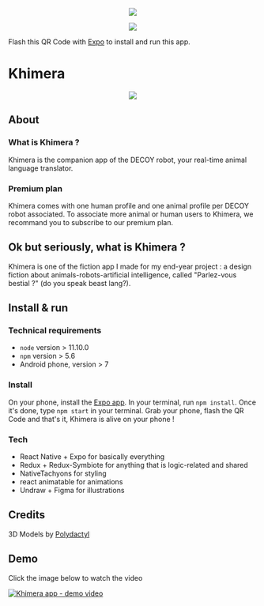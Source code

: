 <p align="center">
<img src="https://i.imgur.com/ckmYG8m.png" />
</p>

<p align="center">
  <img src="https://i.imgur.com/aiLbnpO.png" />
</p>


Flash this QR Code with [Expo](https://play.google.com/store/apps/details?id=host.exp.exponent&hl=fr) to install and run this app.

# Khimera

<p align="center">
<img src="https://i.imgur.com/etVzXk9.png" />
</p>

## About

### What is Khimera ?
Khimera is the companion app of the DECOY robot, your real-time animal language translator.

### Premium plan
Khimera comes with  one human profile and one animal profile per DECOY robot associated. To associate more animal or human users to Khimera, we recommand you to subscribe to our premium plan.

## Ok but seriously, what is Khimera ?

Khimera is one of the fiction app I made for my end-year project : a design fiction about animals-robots-artificial intelligence, called "Parlez-vous bestial ?" (do you speak beast lang?).

## Install & run

### Technical requirements
* `node` version > 11.10.0
* `npm` version > 5.6
* Android phone, version > 7

### Install
On your phone, install the [Expo app](https://play.google.com/store/apps/details?id=host.exp.exponent&hl=fr).
In your terminal, run `npm install`.
Once it's done, type `npm start` in your terminal.
Grab your phone, flash the QR Code and that's it, Khimera is alive on your phone !

### Tech

* React Native + Expo for basically everything
* Redux + Redux-Symbiote for anything that is logic-related and shared
* NativeTachyons for styling
* react animatable for animations
* Undraw + Figma for illustrations

## Credits

3D Models by [Polydactyl](https://sketchfab.com/omabuarts)

## Demo
Click the image below to watch the video

[![Khimera app - demo video](https://img.youtube.com/vi/_nbGrpLZz-E/0.jpg)](https://www.youtube.com/watch?v=_nbGrpLZz-E) 

